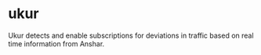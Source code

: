 # ukur
Ukur detects and enable subscriptions for deviations in traffic based on real time information from Anshar.


